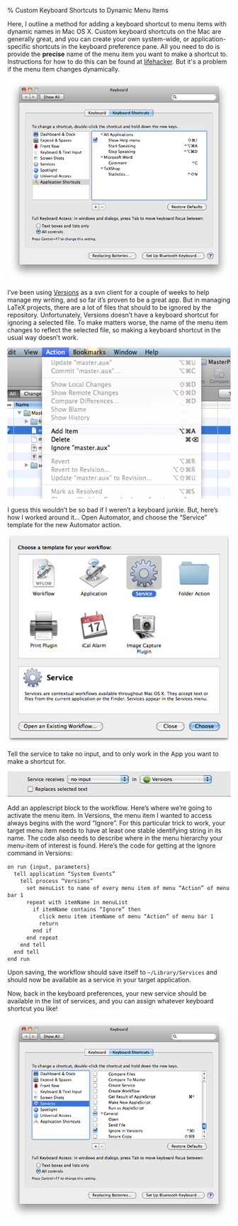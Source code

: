 % Custom Keyboard Shortcuts to Dynamic Menu Items

Here, I outline a method for adding a keyboard shortcut to menu items with dynamic names in Mac OS X. Custom keyboard shortcuts on the Mac are generally great, and you can create your own system-wide, or application-specific shortcuts in the keyboard preference pane. All you need to do is provide the <strong>precise</strong> name of the menu item you want to make a shortcut to.  Instructions for how to do this can be found at [lifehacker](http://lifehacker.com/343328/create-a-keyboard-shortcut-for-any-menu-action-in-any-program). But it's a problem if the menu item changes dynamically.

<img src="dynamic-menu-item-shortcut-preference.png" alt=""/>

I’ve been using [Versions](http://versionsapp.com/) as a svn client for a couple of weeks to help manage my writing, and so far it’s proven to be a great app. But in managing LaTeX projects, there are a lot of files that should to be ignored by the repository. Unfortunately, Versions doesn’t have a keyboard shortcut for ignoring a selected file. To make matters worse, the name of the menu item changes to reflect the selected file, so making a keyboard shortcut in the usual way doesn’t work.

<img src="ignore-item-no-shortcut.png" width=""/>

I guess this wouldn’t be so bad if I weren’t a keyboard junkie. But, here’s how I worked around it… Open Automator, and choose the “Service” template for the new Automator action.

<img src="automator-service.png" alt=""/>

Tell the service to take no input, and to only work in the App you want to make a shortcut for.

<img src="service-receives.png" alt=""/>

Add an applescript block to the workflow. Here’s where we’re going to activate the menu item. In Versions, the menu item I wanted to access always begins with the word “Ignore”. For this particular trick to work, your target menu item needs to have at least one stable identifying string in its name. The code also needs to describe where in the menu hierarchy your menu-item of interest is found. Here’s the code for getting at the Ignore command in Versions:

```applescript
on run {input, parameters}
  tell application “System Events”
    tell process “Versions”
      set menuList to name of every menu item of menu “Action” of menu bar 1
      repeat with itemName in menuList
        if itemName contains “Ignore” then
          click menu item itemName of menu “Action” of menu bar 1
          return
        end if
      end repeat
    end tell
  end tell
end run
```

Upon saving, the workflow should save itself to <code>~/Library/Services</code> and should now be available as a service in your target application.

Now, back in the keyboard preferences, your new service should be available in the list of services, and you can assign whatever keyboard shortcut you like!

<img src="keyboard-shortcut-preferences.png" alt=""/>
